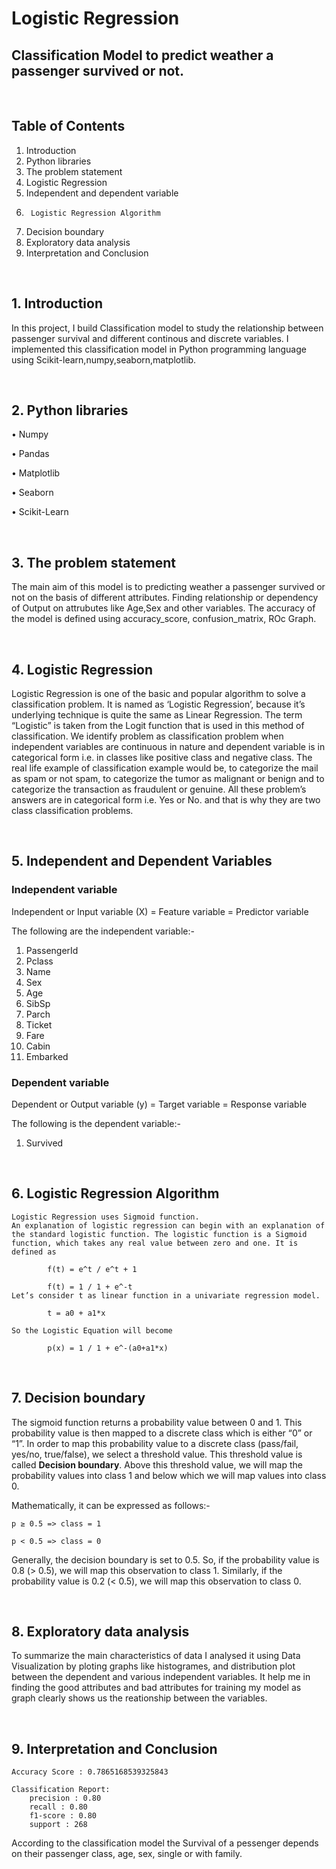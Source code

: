 # Logistic Regression

## Classification Model to predict weather a passenger survived or not.

&nbsp; &nbsp; &nbsp; &nbsp;

## Table of Contents

1.	Introduction
2.	Python libraries
3.	The problem statement
4.	Logistic Regression
5.	Independent and dependent variable
6.      Logistic Regression Algorithm
7.	Decision boundary
8.	Exploratory data analysis
9.	Interpretation and Conclusion

&nbsp; &nbsp; &nbsp; &nbsp;

## 1.	Introduction

In this project, I build Classification model to study the relationship between passenger survival and different continous and discrete variables. I implemented this classification model in Python programming language using Scikit-learn,numpy,seaborn,matplotlib. 

&nbsp; &nbsp; &nbsp; &nbsp;

## 2.	Python libraries

 •	Numpy
 
 •	Pandas

 •	Matplotlib
 
 •	Seaborn
 
 •	Scikit-Learn

&nbsp; &nbsp; &nbsp; &nbsp;

## 3.	The problem statement

The main aim of this model is to predicting weather a passenger survived or not on the basis of different attributes. Finding relationship or dependency of Output on attrubutes like Age,Sex and other variables. 
The accuracy of the model is defined using accuracy_score, confusion_matrix, ROc Graph.

&nbsp; &nbsp; &nbsp; &nbsp;

## 4.	Logistic Regression

Logistic Regression is one of the basic and popular algorithm to solve a classification problem. It is named as ‘Logistic Regression’, because it’s underlying technique is quite the same as Linear Regression. The term “Logistic” is taken from the Logit function that is used in this method of classification.
We identify problem as classification problem when independent variables are continuous in nature and dependent variable is in categorical form i.e. in classes like positive class and negative class. The real life example of classification example would be, to categorize the mail as spam or not spam, to categorize the tumor as malignant or benign and to categorize the transaction as fraudulent or genuine. All these problem’s answers are in categorical form i.e. Yes or No. and that is why they are two class classification problems.

&nbsp; &nbsp; &nbsp; &nbsp;

## 5.   Independent and Dependent Variables

### Independent variable

Independent or Input variable (X) = Feature variable = Predictor variable 

The following are the independent variable:-

  1. PassengerId
  2. Pclass
  3. Name
  4. Sex
  5. Age
  6. SibSp
  7. Parch
  8. Ticket
  9. Fare
  10. Cabin
  11. Embarked

### Dependent variable

Dependent or Output variable (y) = Target variable = Response variable

The following is the dependent variable:-
 
  1. Survived

&nbsp; &nbsp; &nbsp; &nbsp;

## 6.	Logistic Regression Algorithm

	Logistic Regression uses Sigmoid function.
	An explanation of logistic regression can begin with an explanation of the standard logistic function. The logistic function is a Sigmoid function, which takes any real value between zero and one. It is defined as
				
			f(t) = e^t / e^t + 1

			f(t) = 1 / 1 + e^-t
	Let’s consider t as linear function in a univariate regression model.
			
			t = a0 + a1*x

	So the Logistic Equation will become

			p(x) = 1 / 1 + e^-(a0+a1*x)

&nbsp; &nbsp; &nbsp; &nbsp;

## 7.	Decision boundary


The sigmoid function returns a probability value between 0 and 1. This probability value is then mapped to a discrete class which is either “0” or “1”. In order to map this probability value to a discrete class (pass/fail, yes/no, true/false), we select a threshold value. This threshold value is called **Decision boundary**. Above this threshold value, we will map the probability values into class 1 and below which we will map values into class 0.

Mathematically, it can be expressed as follows:-

	p ≥ 0.5 => class = 1
		
	p < 0.5 => class = 0 
	
Generally, the decision boundary is set to 0.5. So, if the probability value is 0.8 (> 0.5), we will map this observation to class 1.  Similarly, if the probability value is 0.2 (< 0.5), we will map this observation to class 0.

&nbsp; &nbsp; &nbsp; &nbsp;

## 8.	Exploratory data analysis

To summarize the main characteristics of data I analysed it using Data Visualization by ploting graphs like histogrames, and distribution plot between the dependent and various independent variables.
It help me in finding the good attributes and bad attributes for training my model as graph clearly shows us the reationship between the variables. 	 

&nbsp; &nbsp; &nbsp; &nbsp;

## 9.	Interpretation and Conclusion

	Accuracy Score : 0.7865168539325843
	
	Classification Report:
		precision : 0.80
		recall : 0.80
		f1-score : 0.80
		support : 268

According to the classification model the Survival of a pessenger depends on their passenger class, age, sex, single or with family.